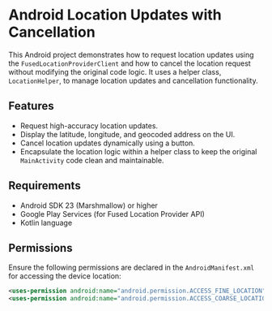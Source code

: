 # Android Location Updates with Cancellation

This Android project demonstrates how to request location updates using the `FusedLocationProviderClient` and how to cancel the location request without modifying the original code logic. It uses a helper class, `LocationHelper`, to manage location updates and cancellation functionality.

## Features

- Request high-accuracy location updates.
- Display the latitude, longitude, and geocoded address on the UI.
- Cancel location updates dynamically using a button.
- Encapsulate the location logic within a helper class to keep the original `MainActivity` code clean and maintainable.

## Requirements

- Android SDK 23 (Marshmallow) or higher
- Google Play Services (for Fused Location Provider API)
- Kotlin language

## Permissions

Ensure the following permissions are declared in the `AndroidManifest.xml` for accessing the device location:

```xml
<uses-permission android:name="android.permission.ACCESS_FINE_LOCATION"/>
<uses-permission android:name="android.permission.ACCESS_COARSE_LOCATION"/>
